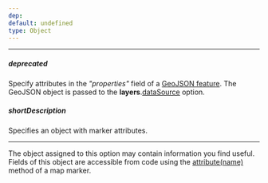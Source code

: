 ```yaml
---
dep: 
default: undefined
type: Object
---
```

---
##### deprecated
Specify attributes in the *"properties"* field of a [GeoJSON feature](https://geojson.org/geojson-spec.html#feature-objects). The GeoJSON object is passed to the **layers**.[dataSource](/api-reference/20%20Data%20Visualization%20Widgets/dxVectorMap/1%20Configuration/layers/dataSource.md '/Documentation/ApiReference/Data_Visualization_Widgets/dxVectorMap/Configuration/layers/#dataSource') option.

##### shortDescription
Specifies an object with marker attributes.

---
The object assigned to this option may contain information you find useful. Fields of this object are accessible from code using the [attribute(name)](/api-reference/20%20Data%20Visualization%20Widgets/dxVectorMap/7%20Map%20Elements/Marker/3%20Methods/attribute(name).md '/Documentation/ApiReference/Data_Visualization_Widgets/dxVectorMap/Map_Elements/Marker/Methods/#attributename') method of a map marker.